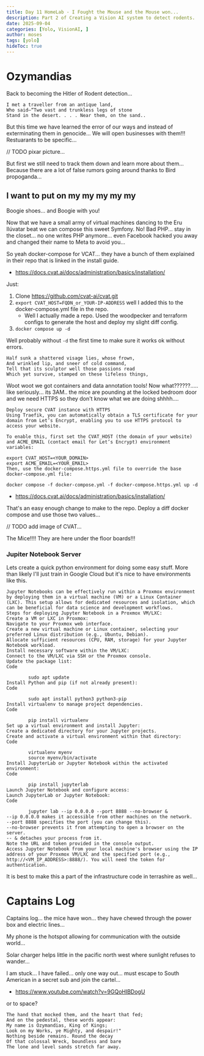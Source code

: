 ```yaml
---
title: Day 11 HomeLab - I Fought the Mouse and the Mouse won...
description: Part 2 of Creating a Vision AI system to detect rodents.
date: 2025-09-04
categories: [Yolo, VisionAI, ]
author: moses
tags: [yolo]
hideToc: true
---
```


# Ozymandias

Back to becoming the Hitler of Rodent detection...

```
I met a traveller from an antique land,
Who said—“Two vast and trunkless legs of stone
Stand in the desert. . . . Near them, on the sand..
```

But this time we have learned the error of our ways and instead of exterminating them in genocide...
We will open businesses with them!!! Restuarants to be specific...

// TODO pixar picture...

But first we still need to track them down and learn more about them...
Because there are a lot of false rumors going around thanks to Bird propoganda...

## I want to put on my my my my my 

Boogie shoes... and Boogie with you! 

Now that we have a small army of virtual machines dancing to the Eru Ilúvatar beat we can compose this sweet Symfony.
No! Bad PHP... stay in the closet... no one writes PHP anymore... even Facebook hacked you away and changed their name to Meta to avoid you...

So yeah docker-compose for VCAT... they have a bunch of them explained in their repo that is linked in the install guide.

- https://docs.cvat.ai/docs/administration/basics/installation/

Just:

1. Clone https://github.com/cvat-ai/cvat.git
2. `export CVAT_HOST=FQDN_or_YOUR-IP-ADDRESS` well I added this to the docker-compose.yml file in the repo.
    - Well I actually made a repo. Used the woodpecker and terraform configs to generate the host and deploy my slight diff config.
3. `docker compose up -d`

Well probably without `-d` the first time to make sure it works ok without errors.

```
Half sunk a shattered visage lies, whose frown,
And wrinkled lip, and sneer of cold command,
Tell that its sculptor well those passions read
Which yet survive, stamped on these lifeless things,
```

Woot woot we got containers and data annotation tools! Now what??????.....
like seriously... its 3AM.. the mice are pounding at the locked bedroom door and we need HTTPS so they don't know what we are doing shhhh....

```
Deploy secure CVAT instance with HTTPS
Using Traefik, you can automatically obtain a TLS certificate for your domain from Let’s Encrypt, enabling you to use HTTPS protocol to access your website.

To enable this, first set the CVAT_HOST (the domain of your website) and ACME_EMAIL (contact email for Let’s Encrypt) environment variables:

export CVAT_HOST=<YOUR_DOMAIN>
export ACME_EMAIL=<YOUR_EMAIL>
Then, use the docker-compose.https.yml file to override the base docker-compose.yml file:

docker compose -f docker-compose.yml -f docker-compose.https.yml up -d
```

- https://docs.cvat.ai/docs/administration/basics/installation/

That's an easy enough change to make to the repo. Deploy a diff docker compose and use those two values...

// TODO add image of CVAT...

The Mice!!!! They are here under the floor boards!!!

### Jupiter Notebook Server

Lets create a quick python environment for doing some easy stuff. More than likely I'll just train in Google Cloud but it's nice to have environments like this.

```
Jupyter Notebooks can be effectively run within a Proxmox environment by deploying them in a virtual machine (VM) or a Linux Container (LXC). This setup allows for dedicated resources and isolation, which can be beneficial for data science and development workflows.
Steps for deploying Jupyter Notebook in a Proxmox VM/LXC:
Create a VM or LXC in Proxmox:
Navigate to your Proxmox web interface.
Create a new virtual machine or Linux container, selecting your preferred Linux distribution (e.g., Ubuntu, Debian).
Allocate sufficient resources (CPU, RAM, storage) for your Jupyter Notebook workload.
Install necessary software within the VM/LXC:
Connect to the VM/LXC via SSH or the Proxmox console.
Update the package list:
Code

        sudo apt update
Install Python and pip (if not already present):
Code

        sudo apt install python3 python3-pip
Install virtualenv to manage project dependencies.
Code

        pip install virtualenv
Set up a virtual environment and install Jupyter:
Create a dedicated directory for your Jupyter projects.
Create and activate a virtual environment within that directory:
Code

        virtualenv myenv
        source myenv/bin/activate
Install JupyterLab or Jupyter Notebook within the activated environment:
Code

        pip install jupyterlab
Launch Jupyter Notebook and configure access:
Launch JupyterLab or Jupyter Notebook:
Code

        jupyter lab --ip 0.0.0.0 --port 8888 --no-browser &
--ip 0.0.0.0 makes it accessible from other machines on the network.
--port 8888 specifies the port (you can change this).
--no-browser prevents it from attempting to open a browser on the server.
-- & detaches your process from it.
Note the URL and token provided in the console output.
Access Jupyter Notebook from your local machine's browser using the IP address of your Proxmox VM/LXC and the specified port (e.g., http://<VM_IP_ADDRESS>:8888/). You will need the token for authentication.
```

It is best to make this a part of the infrastructure code in terrashire as well...

# Captains Log

Captains log... the mice have won... they have chewed through the power box and electric lines...

My phone is the hotspot allowing for communication with the outside world...

Solar charger helps little in the pacific north west where sunlight refuses to wander...

I am stuck... I have failed... only one way out... must escape to South American in a secret sub and join the cartel...

- https://www.youtube.com/watch?v=9GQoHIBDogU

or to space?

```
The hand that mocked them, and the heart that fed;
And on the pedestal, these words appear:
My name is Ozymandias, King of Kings;
Look on my Works, ye Mighty, and despair!"
Nothing beside remains. Round the decay
Of that colossal Wreck, boundless and bare
The lone and level sands stretch far away.
```
